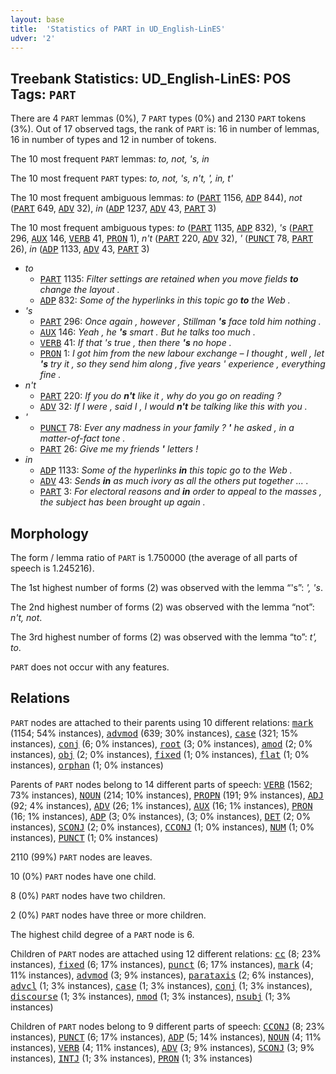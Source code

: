```yaml
---
layout: base
title:  'Statistics of PART in UD_English-LinES'
udver: '2'
---
```


## Treebank Statistics: UD_English-LinES: POS Tags: `PART`

There are 4 `PART` lemmas (0%), 7 `PART` types (0%) and 2130 `PART` tokens (3%).
Out of 17 observed tags, the rank of `PART` is: 16 in number of lemmas, 16 in number of types and 12 in number of tokens.

The 10 most frequent `PART` lemmas: <em>to, not, 's, in</em>

The 10 most frequent `PART` types:  <em>to, not, 's, n't, ', in, t'</em>

The 10 most frequent ambiguous lemmas: <em>to</em> (<tt><a href="en_lines-pos-PART.html">PART</a></tt> 1156, <tt><a href="en_lines-pos-ADP.html">ADP</a></tt> 844), <em>not</em> (<tt><a href="en_lines-pos-PART.html">PART</a></tt> 649, <tt><a href="en_lines-pos-ADV.html">ADV</a></tt> 32), <em>in</em> (<tt><a href="en_lines-pos-ADP.html">ADP</a></tt> 1237, <tt><a href="en_lines-pos-ADV.html">ADV</a></tt> 43, <tt><a href="en_lines-pos-PART.html">PART</a></tt> 3)

The 10 most frequent ambiguous types:  <em>to</em> (<tt><a href="en_lines-pos-PART.html">PART</a></tt> 1135, <tt><a href="en_lines-pos-ADP.html">ADP</a></tt> 832), <em>'s</em> (<tt><a href="en_lines-pos-PART.html">PART</a></tt> 296, <tt><a href="en_lines-pos-AUX.html">AUX</a></tt> 146, <tt><a href="en_lines-pos-VERB.html">VERB</a></tt> 41, <tt><a href="en_lines-pos-PRON.html">PRON</a></tt> 1), <em>n't</em> (<tt><a href="en_lines-pos-PART.html">PART</a></tt> 220, <tt><a href="en_lines-pos-ADV.html">ADV</a></tt> 32), <em>'</em> (<tt><a href="en_lines-pos-PUNCT.html">PUNCT</a></tt> 78, <tt><a href="en_lines-pos-PART.html">PART</a></tt> 26), <em>in</em> (<tt><a href="en_lines-pos-ADP.html">ADP</a></tt> 1133, <tt><a href="en_lines-pos-ADV.html">ADV</a></tt> 43, <tt><a href="en_lines-pos-PART.html">PART</a></tt> 3)


* <em>to</em>
  * <tt><a href="en_lines-pos-PART.html">PART</a></tt> 1135: <em>Filter settings are retained when you move fields <b>to</b> change the layout .</em>
  * <tt><a href="en_lines-pos-ADP.html">ADP</a></tt> 832: <em>Some of the hyperlinks in this topic go <b>to</b> the Web .</em>
* <em>'s</em>
  * <tt><a href="en_lines-pos-PART.html">PART</a></tt> 296: <em>Once again , however , Stillman <b>'s</b> face told him nothing .</em>
  * <tt><a href="en_lines-pos-AUX.html">AUX</a></tt> 146: <em>Yeah , he <b>'s</b> smart . But he talks too much .</em>
  * <tt><a href="en_lines-pos-VERB.html">VERB</a></tt> 41: <em>If that 's true , then there <b>'s</b> no hope .</em>
  * <tt><a href="en_lines-pos-PRON.html">PRON</a></tt> 1: <em>I got him from the new labour exchange – I thought , well , let <b>'s</b> try it , so they send him along , five years ' experience , everything fine .</em>
* <em>n't</em>
  * <tt><a href="en_lines-pos-PART.html">PART</a></tt> 220: <em>If you do <b>n't</b> like it , why do you go on reading ?</em>
  * <tt><a href="en_lines-pos-ADV.html">ADV</a></tt> 32: <em>If I were , said I , I would <b>n't</b> be talking like this with you .</em>
* <em>'</em>
  * <tt><a href="en_lines-pos-PUNCT.html">PUNCT</a></tt> 78: <em>Ever any madness in your family ? <b>'</b> he asked , in a matter-of-fact tone .</em>
  * <tt><a href="en_lines-pos-PART.html">PART</a></tt> 26: <em>Give me my friends <b>'</b> letters !</em>
* <em>in</em>
  * <tt><a href="en_lines-pos-ADP.html">ADP</a></tt> 1133: <em>Some of the hyperlinks <b>in</b> this topic go to the Web .</em>
  * <tt><a href="en_lines-pos-ADV.html">ADV</a></tt> 43: <em>Sends <b>in</b> as much ivory as all the others put together ... .</em>
  * <tt><a href="en_lines-pos-PART.html">PART</a></tt> 3: <em>For electoral reasons and <b>in</b> order to appeal to the masses , the subject has been brought up again .</em>

## Morphology

The form / lemma ratio of `PART` is 1.750000 (the average of all parts of speech is 1.245216).

The 1st highest number of forms (2) was observed with the lemma “'s”: <em>', 's</em>.

The 2nd highest number of forms (2) was observed with the lemma “not”: <em>n't, not</em>.

The 3rd highest number of forms (2) was observed with the lemma “to”: <em>t', to</em>.

`PART` does not occur with any features.


## Relations

`PART` nodes are attached to their parents using 10 different relations: <tt><a href="en_lines-dep-mark.html">mark</a></tt> (1154; 54% instances), <tt><a href="en_lines-dep-advmod.html">advmod</a></tt> (639; 30% instances), <tt><a href="en_lines-dep-case.html">case</a></tt> (321; 15% instances), <tt><a href="en_lines-dep-conj.html">conj</a></tt> (6; 0% instances), <tt><a href="en_lines-dep-root.html">root</a></tt> (3; 0% instances), <tt><a href="en_lines-dep-amod.html">amod</a></tt> (2; 0% instances), <tt><a href="en_lines-dep-obj.html">obj</a></tt> (2; 0% instances), <tt><a href="en_lines-dep-fixed.html">fixed</a></tt> (1; 0% instances), <tt><a href="en_lines-dep-flat.html">flat</a></tt> (1; 0% instances), <tt><a href="en_lines-dep-orphan.html">orphan</a></tt> (1; 0% instances)

Parents of `PART` nodes belong to 14 different parts of speech: <tt><a href="en_lines-pos-VERB.html">VERB</a></tt> (1562; 73% instances), <tt><a href="en_lines-pos-NOUN.html">NOUN</a></tt> (214; 10% instances), <tt><a href="en_lines-pos-PROPN.html">PROPN</a></tt> (191; 9% instances), <tt><a href="en_lines-pos-ADJ.html">ADJ</a></tt> (92; 4% instances), <tt><a href="en_lines-pos-ADV.html">ADV</a></tt> (26; 1% instances), <tt><a href="en_lines-pos-AUX.html">AUX</a></tt> (16; 1% instances), <tt><a href="en_lines-pos-PRON.html">PRON</a></tt> (16; 1% instances), <tt><a href="en_lines-pos-ADP.html">ADP</a></tt> (3; 0% instances),  (3; 0% instances), <tt><a href="en_lines-pos-DET.html">DET</a></tt> (2; 0% instances), <tt><a href="en_lines-pos-SCONJ.html">SCONJ</a></tt> (2; 0% instances), <tt><a href="en_lines-pos-CCONJ.html">CCONJ</a></tt> (1; 0% instances), <tt><a href="en_lines-pos-NUM.html">NUM</a></tt> (1; 0% instances), <tt><a href="en_lines-pos-PUNCT.html">PUNCT</a></tt> (1; 0% instances)

2110 (99%) `PART` nodes are leaves.

10 (0%) `PART` nodes have one child.

8 (0%) `PART` nodes have two children.

2 (0%) `PART` nodes have three or more children.

The highest child degree of a `PART` node is 6.

Children of `PART` nodes are attached using 12 different relations: <tt><a href="en_lines-dep-cc.html">cc</a></tt> (8; 23% instances), <tt><a href="en_lines-dep-fixed.html">fixed</a></tt> (6; 17% instances), <tt><a href="en_lines-dep-punct.html">punct</a></tt> (6; 17% instances), <tt><a href="en_lines-dep-mark.html">mark</a></tt> (4; 11% instances), <tt><a href="en_lines-dep-advmod.html">advmod</a></tt> (3; 9% instances), <tt><a href="en_lines-dep-parataxis.html">parataxis</a></tt> (2; 6% instances), <tt><a href="en_lines-dep-advcl.html">advcl</a></tt> (1; 3% instances), <tt><a href="en_lines-dep-case.html">case</a></tt> (1; 3% instances), <tt><a href="en_lines-dep-conj.html">conj</a></tt> (1; 3% instances), <tt><a href="en_lines-dep-discourse.html">discourse</a></tt> (1; 3% instances), <tt><a href="en_lines-dep-nmod.html">nmod</a></tt> (1; 3% instances), <tt><a href="en_lines-dep-nsubj.html">nsubj</a></tt> (1; 3% instances)

Children of `PART` nodes belong to 9 different parts of speech: <tt><a href="en_lines-pos-CCONJ.html">CCONJ</a></tt> (8; 23% instances), <tt><a href="en_lines-pos-PUNCT.html">PUNCT</a></tt> (6; 17% instances), <tt><a href="en_lines-pos-ADP.html">ADP</a></tt> (5; 14% instances), <tt><a href="en_lines-pos-NOUN.html">NOUN</a></tt> (4; 11% instances), <tt><a href="en_lines-pos-VERB.html">VERB</a></tt> (4; 11% instances), <tt><a href="en_lines-pos-ADV.html">ADV</a></tt> (3; 9% instances), <tt><a href="en_lines-pos-SCONJ.html">SCONJ</a></tt> (3; 9% instances), <tt><a href="en_lines-pos-INTJ.html">INTJ</a></tt> (1; 3% instances), <tt><a href="en_lines-pos-PRON.html">PRON</a></tt> (1; 3% instances)

